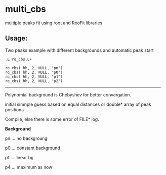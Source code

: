 multi_cbs
=========

multiple peaks fit using root and  RooFit libraries

Usage:
---------
Two peaks example with different backgrounds and automatic peak start
```
.L ro_cbs.C+

ro_cbs( hh, 2, NULL, "pn")
ro_cbs( hh, 2, NULL, "p0")
ro_cbs( hh, 2, NULL, "p1")
ro_cbs( hh, 2, NULL, "p2")
```

--------
Polynomial background is Chebyshev for better convergation.

initial simnple guess based on equal distances or double* array of peak positions

Compile, else there is some error of FILE* log.

**Background**

pn ... no backgroung

p0 ... constant background

p1 ... linear bg

p4 ... maximum as now